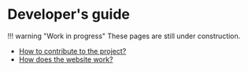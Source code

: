 # Developer's guide


!!! warning "Work in progress"
    These pages are still under construction.


- [How to contribute to the project?](contribute.md)
- [How does the website work?](website.md)